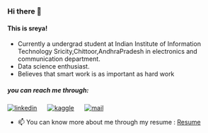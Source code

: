 ### Hi there 👋
#### This is sreya! 
* Currently a undergrad student at Indian Institute of Information Technology Sricity,Chittoor,AndhraPradesh in electronics and communication department.<br>
* Data science enthusiast.<br>
* Believes that smart work is as important as hard work
##### you can reach me through:
[![linkedin](https://github.com/arpit-dwivedi/arpit-dwivedi.github.io/blob/master/assets/img/Webp.net-resizeimage.png)](https://www.linkedin.com/in/sreya-reddy-2a0b96184/)&nbsp;&nbsp;&nbsp;&nbsp;&nbsp;&nbsp;[![kaggle](https://github.com/arpit-dwivedi/arpit-dwivedi/blob/master/kaggle.png)](https://www.kaggle.com/sreyareddy15)&nbsp;&nbsp;&nbsp;&nbsp;&nbsp;&nbsp;[![mail](https://github.com/arpit-dwivedi/arpit-dwivedi/blob/master/m1.png)](mailto:vishnusreya15@gmail.com)</br>
* 📫 You can know more about me through my resume : [Resume](https://drive.google.com/file/d/1dw4P2lvMCSd44OoN67HIpzH-Vaa9Sw53/view?usp=sharing)
